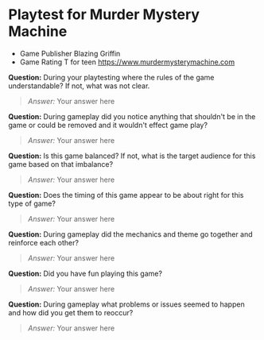 # Playtest for Murder Mystery Machine

* Game Publisher Blazing Griffin
* Game Rating T for teen 
https://www.murdermysterymachine.com

**Question:** During your playtesting where the rules of the game understandable? If not, what was not clear.
> _Answer:_ Your answer here

**Question:** During gameplay did you notice anything that shouldn't be in the game or could be removed and it wouldn't effect game play?
> _Answer:_ Your answer here

**Question:** Is this game balanced? If not, what is the target audience for this game based on that imbalance?
> _Answer:_ Your answer here

**Question:** Does the timing of this game appear to be about right for this type of game?
> _Answer:_ Your answer here

**Question:** During gameplay did the mechanics and theme go together and reinforce each other?
> _Answer:_ Your answer here

**Question:** Did you have fun playing this game?
> _Answer:_ Your answer here

**Question:** During gameplay what problems or issues seemed to happen and how did you get them to reoccur?
> _Answer:_ Your answer here

